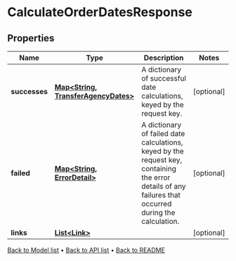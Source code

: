 

# CalculateOrderDatesResponse


## Properties

| Name | Type | Description | Notes |
|------------ | ------------- | ------------- | -------------|
|**successes** | [**Map&lt;String, TransferAgencyDates&gt;**](TransferAgencyDates.md) | A dictionary of successful date calculations, keyed by the request key. |  [optional] |
|**failed** | [**Map&lt;String, ErrorDetail&gt;**](ErrorDetail.md) | A dictionary of failed date calculations, keyed by the request key, containing the error details of any failures that occurred during the calculation. |  [optional] |
|**links** | [**List&lt;Link&gt;**](Link.md) |  |  [optional] |



[Back to Model list](../README.md#documentation-for-models) &#8226; [Back to API list](../README.md#documentation-for-api-endpoints) &#8226; [Back to README](../README.md)


